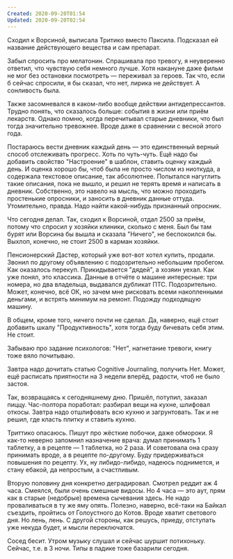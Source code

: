 ```yaml
---
Created: 2020-09-20T01:54
Updated: 2020-09-20T02:54
---
```

Сходил к Ворсиной, выписала Тритико вместо Паксила. Подсказал ей название действующего вещества и сам препарат.

Забыл спросить про мелатонин. Спрашивала про тревогу, я неуверенно ответил, что чувствую себя немного лучше. Хотя накануне даже фильм не мог без остановки посмотреть — переживал за героев. Так что, если б сейчас спросили, я бы сказал, что нет, лирика не действует. А сонливость была.

Также засомневался в каком-либо вообще действии антидепрессантов. Трудно понять, что сказалось больше: события в жизни или приём лекарств. Однако помню, когда перечитывал старые дневники, что был тогда значительно тревожнее. Вроде даже в сравнении с весной этого года.

Постараюсь вести дневник каждый день — это единственный верный способ отслеживать прогресс. Хоть по чуть-чуть. Ещё надо бы добавить свойство "Настроение" в шаблон, ставить оценку каждый день. И оценка хорошо бы, чтоб была не просто числом из ниоткуда, а содержала текстовое описание, так абсолютнее. Попытался нагуглить такие описания, пока не вышло, и решил не терять время и написать в дневник. Собственно, это навело на мысль, что можно проходить простенькие опросники, и заносить в дневник данные оттуда. Утомительно, правда. Надо найти какой-нибудь признанный опросник.

Что сегодня делал. Так, сходил к Ворсиной, отдал 2500 за приём, потому что спросил у хозяйки клиники, сколько с меня. Был бы там бурят или Ворсина бы вышла и сказала "Ничего", не беспокоился бы. Выхлоп, конечно, не стоит 2500 в карман хозяйки.

Пенсионерский Дастер, который уже вот-вот хотел купить, продали. Звонил по другому объявлению с подозрительно небольшим пробегом. Как оказалось перекуп. Прикидывается "дядей", а хозяин уехал. Как уже понял, это классика. Данные в отчёте о машине интересные: три номера, но два владельца, выдавался дубликат ПТС. Подозрительно. Может, конечно, всё ОК, но зачем мне рисковать всеми накопленными деньгами, и встрять минимум на ремонт. Подожду подходящую машину.

В общем, кроме того, ничего почти не сделал. Да, наверно, ещё стоит добавить шкалу "Продуктивность", хотя тогда буду бичевать себя этим. Не стоит.

Забываю про задание психологов: "Нет", нагнетание тревоги, книгу тоже вяло почитываю.

Завтра надо дочитать статью Cognitive Journaling, получить Нет. Может, ещё расписать приятности на 3 недели вперёд, радости, чтоб не было застоя.

Так, возвращаясь к сегодняшнему дню. Пришёл, потупил, заказал пиццу. Час-полтора поработал: разбирал вещи на кухне, шлифовал откосы. Завтра надо отшлифовать всю кухню и загрунтовать. Так и не решил, где класть плитку и ставить кухню.

Триттико опасаюсь. Пишут про жёсткие побочки, даже обмороки. Я как-то неверно запомнил назначение врача: думал принимать 1 таблетку, а в рецепте — 1 таблетка, но 2 раза. И советовала она сразу принимать вроде, а в рецепте по-другому. Буду придерживаться повышения по рецепту. Ух, ну либидо-либидо, надеюсь поднимется, и стану ебакой, да непростым, а счастливым.

Вторую половину дня конкретно деградировал. Смотрел реддит аж 4 часа. Смеялся, были очень смешные видосы. Но 4 часа — это аут, прям как в старые (недобрые) времена сычевания здесь. Не надо проваливаться в ту же яму опять. Полезно, наверно, всё-таки на Байкал съездить, пройтись от Голоустного до Котов. Вроде хватит светового дня. Но лень, лень. С другой стороны, как решусь, приеду, отступать уже некуда будет, и мысли переключатся.

Сосед бесит. Утром музыку слушал и сейчас шуршит потихоньку. Сейчас, т.е. в 3 ночи. Типы в падике тоже базарили сегодня.